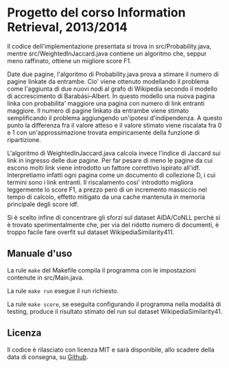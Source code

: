 # Progetto del corso Information Retrieval, 2013/2014 #

Il codice dell'implementazione presentata si trova in src/Probability.java,
mentre src/WeightedInJaccard.java contiene un algoritmo che, seppur meno
raffinato, ottiene un migliore score F1.

Date due pagine, l'algoritmo di Probability.java prova a stimare il
numero di pagine linkate da entrambe. Cio' viene ottenuto modellando il
problema come l'aggiunta di due nuovi nodi al grafo di Wikipedia secondo
il modello di accrescimento di Barabási–Albert. In questo modello una
nuova pagina linka con probabilita' maggiore una pagina con numero di link
entranti maggiore. Il numero di pagine linkato da entrambe viene stimato
semplificando il problema aggiungendo un'ipotesi d'indipendenza. A questo
punto la differenza fra il valore atteso e il valore stimato viene
riscalata fra 0 e 1 con un'approssimazione trovata empiricamente della
funzione di ripartizione.

L'algoritmo di WeightedInJaccard.java calcola invece l'indice di Jaccard sui
link in ingresso delle due pagine. Per far pesare di meno le pagine da cui
escono molti link viene introdotto un fattore correttivo ispirato all'idf.
Interpretiamo infatti ogni pagina come un documento di collezione D, i cui
termini sono i link entranti. Il riscalamento cosi' introdotto migliora
leggermente lo score F1, a prezzo però di un incremento massiccio nel tempo
di calcolo, effetto mitigato da una cache mantenuta in memoria principale degli
score idf.

Si è scelto infine di concentrare gli sforzi sul dataset AIDA/CoNLL perché si è
trovato sperimentalmente che, per via del ridotto numero di documenti, è troppo
facile fare overfit sul dataset WikipediaSimilarity411.

## Manuale d'uso ##

La rule `make` del Makefile compila il programma con le impostazioni contenute
in src/Main.java.

La rule `make run` esegue il run richiesto.

La rule `make score`, se eseguita configurando il programma nella modalità di
testing, produce il risultato stimato del run sul dataset
WikipediaSimilarity41.

## Licenza ##

Il codice è rilasciato con licenza MIT e sarà disponibile, allo scadere della
data di consegna, su [Github](https://www.github.com/jacquerie/IR).
